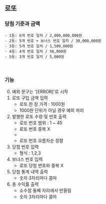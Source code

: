 ## 로또

### 당첨 기준과 금액

    - 1등: 6개 번호 일치 / 2,000,000,000원
    - 2등: 5개 번호 + 보너스 번호 일치 / 30,000,000원
    - 3등: 5개 번호 일치 / 1,500,000원
    - 4등: 4개 번호 일치 / 50,000원
    - 5등: 3개 번호 일치 / 5,000원

<br/>

### 기능

0. 예외 문구는 '[ERROR]'로 시작
1. 로또 구입 금액 입력
   - 로또 한 장 가격 : 1000원
   - 1000원 단위가 아닐 경우 예외 처리
2. 발행한 로또 수량 및 번호 출력
   - 로또 번호 범위 : 1 ~ 45
   - 로또 번호 중복 X
   -
   - 로또 번호 오름차순 정렬
3. 당첨 번호 입력
   - 형식 : 1,2,3
4. 보너스 번호 입력
   - 로또 당첨 번호와 중복 X
5. 당첨 통계 내역 출력
   - 숫자 3자리마다 콤마
6. 총 수익률 출력
   - 소수점 둘째 자리에서 반올림
   - 숫자 3자리마다 콤마
